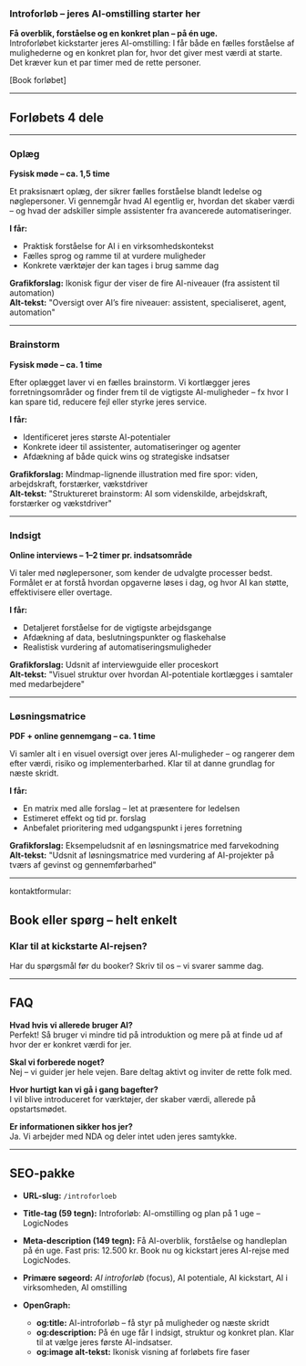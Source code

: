### Introforløb – jeres AI-omstilling starter her

**Få overblik, forståelse og en konkret plan – på én uge.**   
Introforløbet kickstarter jeres AI-omstilling: I får både en fælles forståelse af mulighederne og en konkret plan for, hvor det giver mest værdi at starte. Det kræver kun et par timer med de rette personer.

\[Book forløbet\]

---

## Forløbets 4 dele

---

### Oplæg

**Fysisk møde – ca. 1,5 time**

Et praksisnært oplæg, der sikrer fælles forståelse blandt ledelse og nøglepersoner. Vi gennemgår hvad AI egentlig er, hvordan det skaber værdi – og hvad der adskiller simple assistenter fra avancerede automatiseringer.

**I får:**

* Praktisk forståelse for AI i en virksomheds­kontekst  
* Fælles sprog og ramme til at vurdere muligheder  
* Konkrete værktøjer der kan tages i brug samme dag

**Grafikforslag:** Ikonisk figur der viser de fire AI-niveauer (fra assistent til automation)   
**Alt-tekst:** "Oversigt over AI’s fire niveauer: assistent, specialiseret, agent, automation"

---

### Brainstorm

**Fysisk møde – ca. 1 time**

Efter oplægget laver vi en fælles brainstorm. Vi kortlægger jeres forretningsområder og finder frem til de vigtigste AI-muligheder – fx hvor I kan spare tid, reducere fejl eller styrke jeres service.

**I får:**

* Identificeret jeres største AI-potentialer  
* Konkrete ideer til assistenter, automatiseringer og agenter  
* Afdækning af både quick wins og strategiske indsatser

**Grafikforslag:** Mindmap-lignende illustration med fire spor: viden, arbejdskraft, forstærker, vækstdriver   
**Alt-tekst:** "Struktureret brainstorm: AI som videnskilde, arbejdskraft, forstærker og vækstdriver"

---

### Indsigt

**Online interviews – 1–2 timer pr. indsatsområde**

Vi taler med nøglepersoner, som kender de udvalgte processer bedst. Formålet er at forstå hvordan opgaverne løses i dag, og hvor AI kan støtte, effektivisere eller overtage.

**I får:**

* Detaljeret forståelse for de vigtigste arbejdsgange  
* Afdækning af data, beslutningspunkter og flaskehalse  
* Realistisk vurdering af automatiserings­muligheder

**Grafikforslag:** Udsnit af interviewguide eller proceskort  
**Alt-tekst:** "Visuel struktur over hvordan AI-potentiale kortlægges i samtaler med medarbejdere"

---

### Løsningsmatrice

**PDF \+ online gennemgang – ca. 1 time**

Vi samler alt i en visuel oversigt over jeres AI-muligheder – og rangerer dem efter værdi, risiko og implementerbarhed. Klar til at danne grundlag for næste skridt.

**I får:**

* En matrix med alle forslag – let at præsentere for ledelsen  
* Estimeret effekt og tid pr. forslag  
* Anbefalet prioritering med udgangspunkt i jeres forretning

**Grafikforslag:** Eksempeludsnit af en løsningsmatrice med farvekodning   
**Alt-tekst:** "Udsnit af løsningsmatrice med vurdering af AI-projekter på tværs af gevinst og gennemførbarhed"

---
kontaktformular:

## Book eller spørg – helt enkelt

### **Klar til at kickstarte AI-rejsen?**

Har du spørgsmål før du booker? Skriv til os – vi svarer samme dag.

---

## FAQ

**Hvad hvis vi allerede bruger AI?**   
Perfekt\! Så bruger vi mindre tid på introduktion og mere på at finde ud af hvor der er konkret værdi for jer.

**Skal vi forberede noget?**   
Nej – vi guider jer hele vejen. Bare deltag aktivt og inviter de rette folk med.

**Hvor hurtigt kan vi gå i gang bagefter?**   
I vil blive introduceret for værktøjer, der skaber værdi, allerede på opstartsmødet.

**Er informationen sikker hos jer?**   
Ja. Vi arbejder med NDA og deler intet uden jeres samtykke.

---

## SEO-pakke

* **URL-slug:** `/introforloeb`  
    
* **Title-tag (59 tegn):** Introforløb: AI-omstilling og plan på 1 uge – LogicNodes  
    
* **Meta-description (149 tegn):** Få AI-overblik, forståelse og handleplan på én uge. Fast pris: 12.500 kr. Book nu og kickstart jeres AI-rejse med LogicNodes.  
    
* **Primære søgeord:** *AI introforløb* (focus), AI potentiale, AI kickstart, AI i virksomheden, AI omstilling  
    
* **OpenGraph:**  
    
  * **og:title:** AI-introforløb – få styr på muligheder og næste skridt  
  * **og:description:** På én uge får I indsigt, struktur og konkret plan. Klar til at vælge jeres første AI-indsatser.  
  * **og:image alt-tekst:** Ikonisk visning af forløbets fire faser

